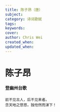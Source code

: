 ```yaml
---
title: 陈子昂（唐）
subject: 
category: 诗词歌赋
tags: 
keywords: 
cover: 
author: Chris Wei
created_when: 
updated_when: 
---
```


# 陈子昂

#### 登幽州台歌

```
前不见古人，后不见来者。
念天地之悠悠，独怆然而涕下！
```
